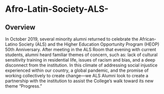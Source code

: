 # Afro-Latin-Society-ALS-


## Overview
In October 2019, several minority alumni returned to celebrate the African-Latino  Society (ALS) and the Higher Education Opportunity Program (HEOP) 50th  Anniversary. After meeting in the ALS Room that evening with current students, alumni heard familiar themes of concern, such as: lack of cultural sensitivity training in  residential life, issues of racism and bias, and a deep disconnect from the institution.  In this climate of addressing social injustice experienced within our country, a global  pandemic, and the promise of working collectively to create change—we ALS Alumni look to create a partnership with the institution to assist the College’s walk toward its  new theme “Progress.” 
